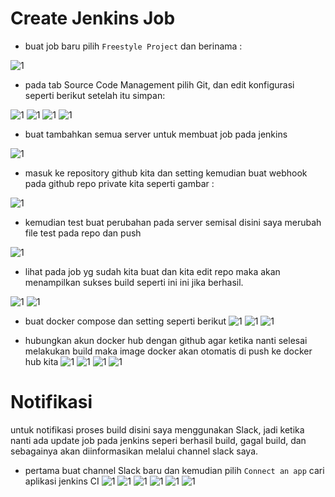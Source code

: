 # Create Jenkins Job

* buat job baru pilih ``Freestyle Project`` dan berinama :

![1](../assets/38.PNG)

* pada tab Source Code Management pilih Git, dan edit konfigurasi seperti berikut setelah itu simpan:

![1](../assets/39.PNG)
![1](../assets/40.PNG)
![1](../assets/41.PNG)
![1](../assets/42.PNG)

* buat tambahkan semua server untuk membuat job pada jenkins

![1](../assets/43.PNG)

* masuk ke repository github kita dan setting kemudian buat webhook pada github repo private kita seperti gambar :

![1](../assets/44.PNG)

* kemudian test buat perubahan pada server semisal disini saya merubah file test pada repo dan push

![1](../assets/45.PNG)

* lihat pada job yg sudah kita buat dan kita edit repo maka akan menampilkan sukses build seperti ini ini jika berhasil.

![1](../assets/46.PNG)
![1](../assets/47.PNG)

* buat docker compose dan setting seperti berikut
![1](../assets/48.PNG)
![1](../assets/49.PNG)
![1](../assets/50.PNG)

* hubungkan akun docker hub dengan github agar ketika nanti selesai melakukan build maka image docker akan otomatis di push ke docker hub kita
![1](../assets/51.PNG)
![1](../assets/52.PNG)
![1](../assets/53.PNG)
![1](../assets/54.PNG)


# Notifikasi

untuk notifikasi proses build disini saya menggunakan Slack, jadi ketika nanti ada update job pada jenkins seperi berhasil build, gagal build, dan sebagainya akan diinformasikan melalui channel slack saya.

* pertama buat channel Slack baru dan kemudian pilih ``Connect an app`` cari aplikasi jenkins CI
![1](../assets/55.PNG)
![1](../assets/56.PNG)
![1](../assets/57.PNG)
![1](../assets/58.PNG)
![1](../assets/59.PNG)
![1](../assets/60.PNG)

